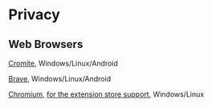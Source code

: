 # Privacy

## Web Browsers
[Cromite](https://github.com/uazo/cromite), Windows/Linux/Android

[Brave](https://github.com/brave/brave-browser), Windows/Linux/Android

[Chromium](https://ungoogled-software.github.io/ungoogled-chromium-binaries/), [for the extension store support](https://github.com/NeverDecaf/chromium-web-store), Windows/Linux


